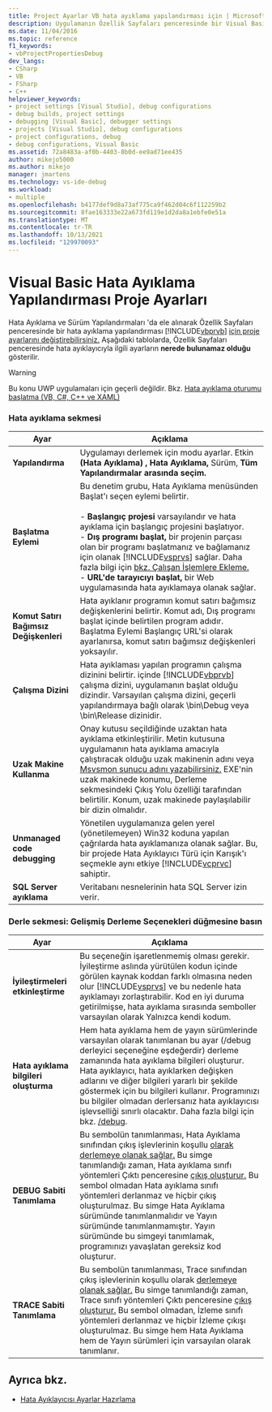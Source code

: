 ```yaml
---
title: Project Ayarlar VB hata ayıklama yapılandırması için | Microsoft Docs
description: Uygulamanın Özellik Sayfaları penceresinde bir Visual Basic hata ayıklama yapılandırmasının proje ayarlarını Visual Studio.
ms.date: 11/04/2016
ms.topic: reference
f1_keywords:
- vbProjectPropertiesDebug
dev_langs:
- CSharp
- VB
- FSharp
- C++
helpviewer_keywords:
- project settings [Visual Studio], debug configurations
- debug builds, project settings
- debugging [Visual Basic], debugger settings
- projects [Visual Studio], debug configurations
- project configurations, debug
- debug configurations, Visual Basic
ms.assetid: 72a8483a-af0b-4403-8b0d-ee9ad71ee435
author: mikejo5000
ms.author: mikejo
manager: jmartens
ms.technology: vs-ide-debug
ms.workload:
- multiple
ms.openlocfilehash: b4177def9d8a73af775ca9f462d04c6f112259b2
ms.sourcegitcommit: 8fae163333e22a673fd119e1d2da8a1ebfe0e51a
ms.translationtype: MT
ms.contentlocale: tr-TR
ms.lasthandoff: 10/13/2021
ms.locfileid: "129970093"
---
```

# <a name="project-settings-for-a-visual-basic-debug-configuration"></a>Visual Basic Hata Ayıklama Yapılandırması Proje Ayarları
Hata Ayıklama ve Sürüm Yapılandırmaları 'da ele alınarak Özellik Sayfaları penceresinde bir hata ayıklama yapılandırması [!INCLUDE[vbprvb](../code-quality/includes/vbprvb_md.md)] [için proje ayarlarını değiştirebilirsiniz.](../debugger/how-to-set-debug-and-release-configurations.md)  Aşağıdaki tablolarda, Özellik Sayfaları penceresinde hata ayıklayıcıyla ilgili ayarların **nerede bulunamaz olduğu** gösterilir.

> [!WARNING]
> Bu konu UWP uygulamaları için geçerli değildir. Bkz. [Hata ayıklama oturumu başlatma (VB, C#, C++ ve XAML)](../debugger/start-a-debugging-session-for-a-store-app-in-visual-studio-vb-csharp-cpp-and-xaml.md)

### <a name="debug-tab"></a>Hata ayıklama sekmesi

| Ayar | Açıklama |
|------------------------------| - |
| **Yapılandırma** | Uygulamayı derlemek için modu ayarlar. Etkin **(Hata Ayıklama) , Hata** **Ayıklama,** Sürüm, **Tüm Yapılandırmalar** **arasında seçim.** |
| **Başlatma Eylemi** | Bu denetim grubu, Hata Ayıklama menüsünden Başlat'ı seçen eylemi belirtir.<br /><br /> -   **Başlangıç projesi** varsayılandır ve hata ayıklama için başlangıç projesini başlatıyor. <br />-   **Dış programı başlat,** bir projenin parçası olan bir programı başlatmanız ve bağlamanız için olanak [!INCLUDE[vsprvs](../code-quality/includes/vsprvs_md.md)] sağlar. Daha fazla bilgi için [bkz. Çalışan İşlemlere Ekleme.](../debugger/attach-to-running-processes-with-the-visual-studio-debugger.md)<br />-   **URL'de tarayıcıyı başlat,** bir Web uygulamasında hata ayıklamaya olanak sağlar. |
| **Komut Satırı Bağımsız Değişkenleri** | Hata ayıklanır programın komut satırı bağımsız değişkenlerini belirtir. Komut adı, Dış programı başlat içinde belirtilen program adıdır. Başlatma Eylemi Başlangıç URL'si olarak ayarlanırsa, komut satırı bağımsız değişkenleri yoksayılır. |
| **Çalışma Dizini** | Hata ayıklaması yapılan programın çalışma dizinini belirtir. içinde [!INCLUDE[vbprvb](../code-quality/includes/vbprvb_md.md)] çalışma dizini, uygulamanın başlat olduğu dizindir. Varsayılan çalışma dizini, geçerli yapılandırmaya bağlı olarak \bin\Debug veya \bin\Release dizinidir. |
| **Uzak Makine Kullanma** | Onay kutusu seçildiğinde uzaktan hata ayıklama etkinleştirilir. Metin kutusuna uygulamanın hata ayıklama amacıyla çalıştıracak olduğu uzak makinenin adını veya [Msvsmon sunucu adını yazabilirsiniz.](../debugger/remote-debugging.md) EXE'nin uzak makinede konumu, Derleme sekmesindeki Çıkış Yolu özelliği tarafından belirtilir. Konum, uzak makinede paylaşılabilir bir dizin olmalıdır. |
| **Unmanaged code debugging** | Yönetilen uygulamanıza gelen yerel (yönetilemeyen) Win32 koduna yapılan çağrılarda hata ayıklamanıza olanak sağlar. Bu, bir projede Hata Ayıklayıcı Türü için Karışık'ı seçmekle aynı etkiye [!INCLUDE[vcprvc](../code-quality/includes/vcprvc_md.md)] sahiptir. |
| **SQL Server ayıklama** | Veritabanı nesnelerinin hata SQL Server izin verir. |

### <a name="compile-tab-press-advanced-compile-options-button"></a>Derle sekmesi: Gelişmiş Derleme Seçenekleri düğmesine basın

| Ayar | Açıklama |
|---------------------------| - |
| **İyileştirmeleri etkinleştirme** | Bu seçeneğin işaretlenmemiş olması gerekir. İyileştirme aslında yürütülen kodun içinde görülen kaynak koddan farklı olmasına neden olur [!INCLUDE[vsprvs](../code-quality/includes/vsprvs_md.md)] ve bu nedenle hata ayıklamayı zorlaştırabilir. Kod en iyi duruma getirilmişse, hata ayıklama sırasında semboller varsayılan olarak Yalnızca kendi kodum. |
| **Hata ayıklama bilgileri oluşturma** | Hem hata ayıklama hem de yayın sürümlerinde varsayılan olarak tanımlanan bu ayar (/debug derleyici seçeneğine eşdeğerdir) derleme zamanında hata ayıklama bilgileri oluşturur. Hata ayıklayıcı, hata ayıklarken değişken adlarını ve diğer bilgileri yararlı bir şekilde göstermek için bu bilgileri kullanır. Programınızı bu bilgiler olmadan derlersanız hata ayıklayıcısı işlevselliği sınırlı olacaktır. Daha fazla bilgi için bkz. [/debug](/dotnet/visual-basic/reference/command-line-compiler/debug). |
| **DEBUG Sabiti Tanımlama** | Bu sembolün tanımlanması, Hata Ayıklama sınıfından çıkış işlevlerinin koşullu [olarak derlemeye olanak sağlar.](/dotnet/api/system.diagnostics.debug) Bu simge tanımlandığı zaman, Hata ayıklama sınıfı yöntemleri Çıktı penceresine [çıkış oluşturur.](../ide/reference/output-window.md) Bu sembol olmadan Hata ayıklama sınıfı yöntemleri derlanmaz ve hiçbir çıkış oluşturulmaz. Bu simge Hata Ayıklama sürümünde tanımlanmalıdır ve Yayın sürümünde tanımlanmamıştır. Yayın sürümünde bu simgeyi tanımlamak, programınızı yavaşlatan gereksiz kod oluşturur. |
| **TRACE Sabiti Tanımlama** | Bu sembolün tanımlanması, Trace sınıfından çıkış işlevlerinin koşullu olarak [derlemeye olanak sağlar.](/dotnet/api/system.diagnostics.trace) Bu simge tanımlandığı zaman, Trace sınıfı yöntemleri Çıktı penceresine [çıkış oluşturur.](../ide/reference/output-window.md) Bu sembol olmadan, İzleme sınıfı yöntemleri derlanmaz ve hiçbir İzleme çıkışı oluşturulmaz. Bu simge hem Hata Ayıklama hem de Yayın sürümleri için varsayılan olarak tanımlanır. |

## <a name="see-also"></a>Ayrıca bkz.
- [Hata Ayıklayıcısı Ayarlar Hazırlama](../debugger/debugger-settings-and-preparation.md)